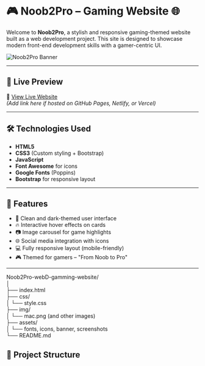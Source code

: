 # 🎮 Noob2Pro – Gaming Website 🌐

Welcome to **Noob2Pro**, a stylish and responsive gaming-themed website built as a web development project. This site is designed to showcase modern front-end development skills with a gamer-centric UI.

![Noob2Pro Banner](https://github.com/digiware-git/Noob2Pro-webD-gamming-website/raw/main/assets/banner.jpg) <!-- Replace with actual image path if banner exists -->

---

## 🚀 Live Preview

🔗 [View Live Website](#)  
*(Add link here if hosted on GitHub Pages, Netlify, or Vercel)*

---

## 🛠️ Technologies Used

- **HTML5**
- **CSS3** (Custom styling + Bootstrap)
- **JavaScript**
- **Font Awesome** for icons
- **Google Fonts** (Poppins)
- **Bootstrap** for responsive layout

---

## 📂 Features

- 🎨 Clean and dark-themed user interface
- 🔥 Interactive hover effects on cards
- 📷 Image carousel for game highlights
- 🌐 Social media integration with icons
- 💻 Fully responsive layout (mobile-friendly)
- 🎮 Themed for gamers – "From Noob to Pro"

---

Noob2Pro-webD-gamming-website/<br>
│<br>
├── index.html<br>
├── css/<br>
│ └── style.css<br>
├── img/<br>
│ └── mac.png (and other images)<br>
├── assets/<br>
│ └── fonts, icons, banner, screenshots<br>
└── README.md<br>
## 📁 Project Structure

